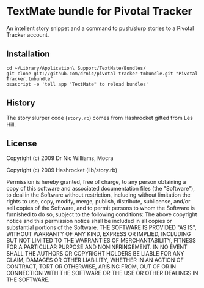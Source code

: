 # TextMate bundle for Pivotal Tracker

An intellent story snippet and a command to push/slurp stories to a Pivotal Tracker account.

## Installation

    cd ~/Library/Application\ Support/TextMate/Bundles/
    git clone git://github.com/drnic/pivotal-tracker-tmbundle.git "Pivotal Tracker.tmbundle"
    osascript -e 'tell app "TextMate" to reload bundles'

## History

The story slurper code (`story.rb`) comes from Hashrocket gifted from Les Hill.

## License

Copyright (c) 2009 Dr Nic Williams, Mocra

Copyright (c) 2009 Hashrocket (lib/story.rb)

Permission is hereby granted, free of charge, to any person obtaining
a copy of this software and associated documentation files (the
"Software"), to deal in the Software without restriction, including
without limitation the rights to use, copy, modify, merge, publish,
distribute, sublicense, and/or sell copies of the Software, and to
permit persons to whom the Software is furnished to do so, subject to
the following conditions:
The above copyright notice and this permission notice shall be
included in all copies or substantial portions of the Software.
THE SOFTWARE IS PROVIDED "AS IS", WITHOUT WARRANTY OF ANY KIND,
EXPRESS OR IMPLIED, INCLUDING BUT NOT LIMITED TO THE WARRANTIES OF
MERCHANTABILITY, FITNESS FOR A PARTICULAR PURPOSE AND
NONINFRINGEMENT. IN NO EVENT SHALL THE AUTHORS OR COPYRIGHT HOLDERS BE
LIABLE FOR ANY CLAIM, DAMAGES OR OTHER LIABILITY, WHETHER IN AN ACTION
OF CONTRACT, TORT OR OTHERWISE, ARISING FROM, OUT OF OR IN CONNECTION
WITH THE SOFTWARE OR THE USE OR OTHER DEALINGS IN THE SOFTWARE.